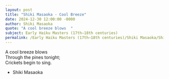 ```yaml
---
layout: post
title: "Shiki Masaoka - Cool Breeze"
date: 2024-12-30 12:00:00 -0000
author: Shiki Masaoka
quote: "A cool breeze blows  "
subject: Early Haiku Masters (17th–18th centuries)
permalink: /Early Haiku Masters (17th–18th centuries)/Shiki Masaoka/Shiki Masaoka - Cool Breeze
---
```


A cool breeze blows  
Through the pines tonight;  
Crickets begin to sing.

- Shiki Masaoka
